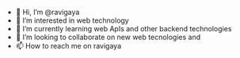 - 👋 Hi, I’m @ravigaya
- 👀 I’m interested in web technology
- 🌱 I’m currently learning web ApIs and other backend technologies
- 💞️ I’m looking to collaborate on new web tecnologies and 
- 📫 How to reach me on ravigaya
